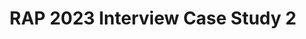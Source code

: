 ---
title: RAP 2023 Interview Case Study 2
redirect_to: https://drive.google.com/file/d/1HuBwcY0iAEYAV4x3pI77Rk4wdzLpaJGK/view?usp=drive_link
redirect_from: 
  - /RAPInterviewCaseBORAHAE
  - /rapinterviewcaseborahae
---
